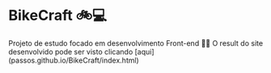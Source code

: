 # BikeCraft 🚲💻
 Projeto de estudo focado em desenvolvimento Front-end 🚀🎨
 O result do site desenvolvido pode ser visto clicando [aqui] (passos.github.io/BikeCraft/index.html)
